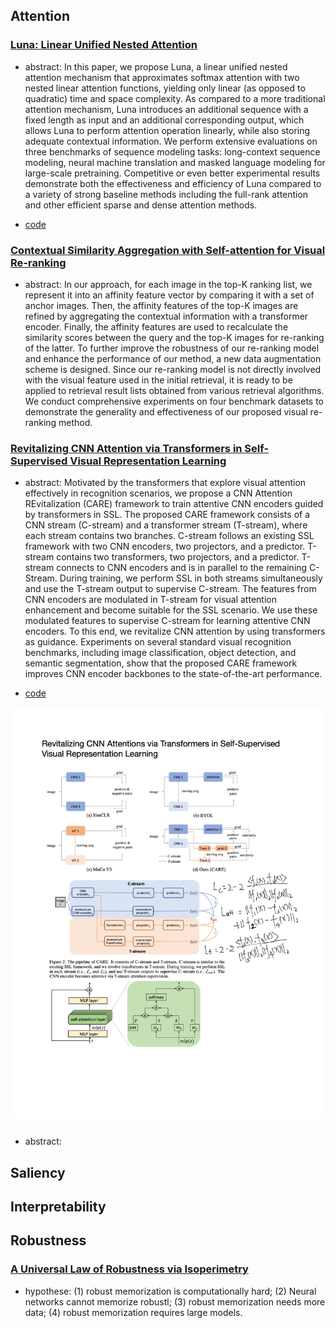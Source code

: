## Attention

### [Luna: Linear Unified Nested Attention](https://papers.nips.cc/paper/2021/file/14319d9cfc6123106878dc20b94fbaf3-Paper.pdf)

- abstract:  In
this paper, we propose Luna, a linear unified nested attention mechanism that
approximates softmax attention with two nested linear attention functions, yielding
only linear (as opposed to quadratic) time and space complexity. As compared to
a more traditional attention mechanism, Luna introduces an additional sequence
with a fixed length as input and an additional corresponding output, which allows
Luna to perform attention operation linearly, while also storing adequate contextual
information. We perform extensive evaluations on three benchmarks of sequence
modeling tasks: long-context sequence modeling, neural machine translation and
masked language modeling for large-scale pretraining. Competitive or even better
experimental results demonstrate both the effectiveness and efficiency of Luna
compared to a variety of strong baseline methods including the full-rank attention
and other efficient sparse and dense attention methods.

- [code](https://github.com/XuezheMax/fairseq-apollo)

### [Contextual Similarity Aggregation with Self-attention for Visual Re-ranking](https://papers.nips.cc/paper/2021/hash/18d10dc6e666eab6de9215ae5b3d54df-Abstract.html)

- abstract: In our approach, for each image in the top-K ranking list, we represent it into an affinity feature vector by comparing it with a set of anchor images. Then, the affinity features of the top-K images are refined by aggregating the contextual information with a transformer encoder. Finally, the affinity features are used to recalculate the similarity scores between the query and the top-K images for re-ranking of the latter. To further improve the robustness of our re-ranking model and enhance the performance of our method, a new data augmentation scheme is designed. Since our re-ranking model is not directly involved with the visual feature used in the initial retrieval, it is ready to be applied to retrieval result lists obtained from various retrieval algorithms. We conduct comprehensive experiments on four benchmark datasets to demonstrate the generality and effectiveness of our proposed visual re-ranking method.

### [Revitalizing CNN Attention via Transformers in Self-Supervised Visual Representation Learning](https://papers.nips.cc/paper/2021/hash/21be992eb8016e541a15953eee90760e-Abstract.html)

- abstract: Motivated by the transformers that explore visual attention effectively in recognition scenarios, we propose a CNN Attention REvitalization (CARE) framework to train attentive CNN encoders guided by transformers in SSL. The proposed CARE framework consists of a CNN stream (C-stream) and a transformer stream (T-stream), where each stream contains two branches. C-stream follows an existing SSL framework with two CNN encoders, two projectors, and a predictor. T-stream contains two transformers, two projectors, and a predictor. T-stream connects to CNN encoders and is in parallel to the remaining C-Stream. During training, we perform SSL in both streams simultaneously and use the T-stream output to supervise C-stream. The features from CNN encoders are modulated in T-stream for visual attention enhancement and become suitable for the SSL scenario. We use these modulated features to supervise C-stream for learning attentive CNN encoders. To this end, we revitalize CNN attention by using transformers as guidance. Experiments on several standard visual recognition benchmarks, including image classification, object detection, and semantic segmentation, show that the proposed CARE framework improves CNN encoder backbones to the state-of-the-art performance.

- [code](https://github.com/ChongjianGE/CARE)

![note](figures/rcatssvrl.png)

### []()

- abstract:

## Saliency 

## Interpretability


## Robustness

### [A Universal Law of Robustness via Isoperimetry](https://openreview.net/forum?id=z71OSKqTFh7)

- hypothese: (1) robust memorization is computationally hard; (2) Neural networks cannot memorize robustl; (3) robust memorization needs more data; (4) robust memorization requires large models.
